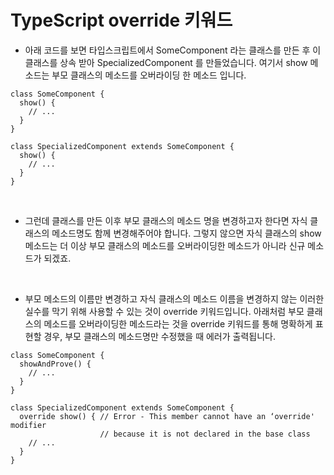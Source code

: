 # TypeScript override 키워드

- 아래 코드를 보면 타입스크립트에서 SomeComponent 라는 클래스를 만든 후 이 클래스를 상속 받아 SpecializedComponent 를 만들었습니다. 여기서 show 메소드는 부모 클래스의 메소드를 오버라이딩 한 메소드 입니다.

```
class SomeComponent {
  show() {
    // ...
  }
}

class SpecializedComponent extends SomeComponent {
  show() {
    // ...
  }
}
```

<br />

- 그런데 클래스를 만든 이후 부모 클래스의 메소드 명을 변경하고자 한다면 자식 클래스의 메소드명도 함께 변경해주어야 합니다. 그렇지 않으면 자식 클래스의 show 메소드는 더 이상 부모 클래스의 메소드를 오버라이딩한 메소드가 아니라 신규 메소드가 되겠죠.

<br />

- 부모 메소드의 이름만 변경하고 자식 클래스의 메소드 이름을 변경하지 않는 이러한 실수를 막기 위해 사용할 수 있는 것이 override 키워드입니다. 아래처럼 부모 클래스의 메소드를 오버라이딩한 메소드라는 것을 override 키워드를 통해 명확하게 표현할 경우, 부모 클래스의 메소드명만 수정했을 때 에러가 출력됩니다.

```
class SomeComponent {
  showAndProve() {
    // ...
  }
}

class SpecializedComponent extends SomeComponent {
  override show() { // Error - This member cannot have an ‘override' modifier
                    // because it is not declared in the base class
    // ...
  }
}
```

<br />
